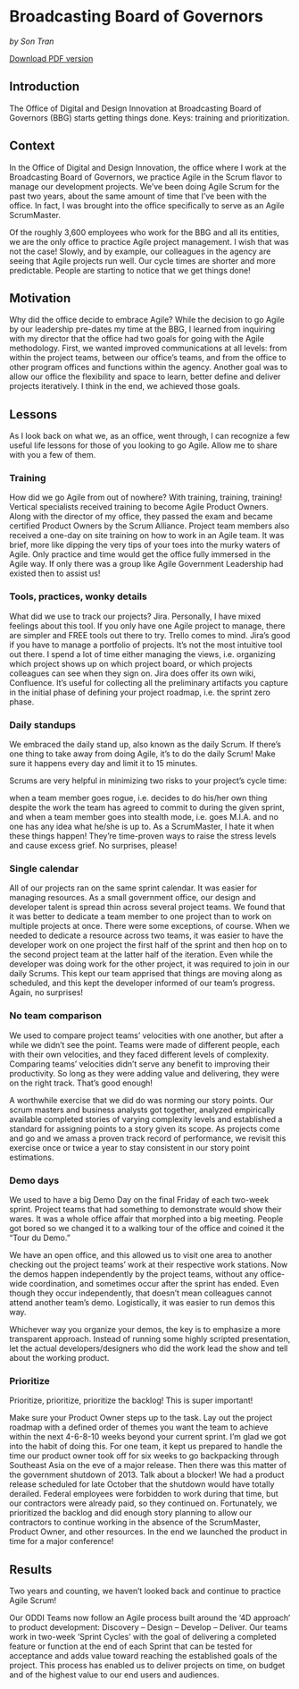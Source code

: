 # Broadcasting Board of Governors

*by Son Tran*

[Download PDF version](http://www.agilegovleaders.org/wp-content/uploads/2015/06/CaseStudyAgileGovernmentandtheBroadcastingBoardofGovernorsOfficeofDigitalDesignInnovation.pdf)

## Introduction

The Office of Digital and Design Innovation at Broadcasting Board of Governors (BBG) starts getting things done. Keys: training and prioritization.

## Context

In the Office of Digital and Design Innovation, the office where I work at the Broadcasting Board of Governors, we practice Agile in the Scrum flavor to manage our development projects. We’ve been doing Agile Scrum for the past two years, about the same amount of time that I’ve been with the office. In fact, I was brought into the office specifically to serve as an Agile ScrumMaster.

Of the roughly 3,600 employees who work for the BBG and all its entities, we are the only office to practice Agile project management. I wish that was not the case! Slowly, and by example, our colleagues in the agency are seeing that Agile projects run well. Our cycle times are shorter and more predictable. People are starting to notice that we get things done!

## Motivation

Why did the office decide to embrace Agile? While the decision to go Agile by our leadership pre-dates my time at the BBG, I learned from inquiring with my director that the office had two goals for going with the Agile methodology. First, we wanted improved communications at all levels: from within the project teams, between our office’s teams, and from the office to other program offices and functions within the agency. Another goal was to allow our office the flexibility and space to learn, better define and deliver projects iteratively. I think in the end, we achieved those goals.

## Lessons

As I look back on what we, as an office, went through, I can recognize a few useful life lessons for those of you looking to go Agile. Allow me to share with you a few of them.

### Training

How did we go Agile from out of nowhere? With training, training, training! Vertical specialists received training to become Agile Product Owners. Along with the director of my office, they passed the exam and became certified Product Owners by the Scrum Alliance. Project team members also received a one-day on site training on how to work in an Agile team. It was brief, more like dipping the very tips of your toes into the murky waters of Agile. Only practice and time would get the office fully immersed in the Agile way. If only there was a group like Agile Government Leadership had existed then to assist us!

### Tools, practices, wonky details

What did we use to track our projects? Jira. Personally, I have mixed feelings about this tool. If you only have one Agile project to manage, there are simpler and FREE tools out there to try. Trello comes to mind. Jira’s good if you have to manage a portfolio of projects. It’s not the most intuitive tool out there. I spend a lot of time either managing the views, i.e. organizing which project shows up on which project board, or which projects colleagues can see when they sign on. Jira does offer its own wiki, Confluence. It’s useful for collecting all the preliminary artifacts you capture in the initial phase of defining your project roadmap, i.e. the sprint zero phase.

### Daily standups

We embraced the daily stand up, also known as the daily Scrum. If there’s one thing to take away from doing Agile, it’s to do the daily Scrum! Make sure it happens every day and limit it to 15 minutes.

Scrums are very helpful in minimizing two risks to your project’s cycle time:

when a team member goes rogue, i.e. decides to do his/her own thing despite the work the team has agreed to commit to during the given sprint, and
when a team member goes into stealth mode, i.e. goes M.I.A. and no one has any idea what he/she is up to.
As a ScrumMaster, I hate it when these things happen! They’re time-proven ways to raise the stress levels and cause excess grief. No surprises, please!

### Single calendar

All of our projects ran on the same sprint calendar. It was easier for managing resources. As a small government office, our design and developer talent is spread thin across several project teams. We found that it was better to dedicate a team member to one project than to work on multiple projects at once. There were some exceptions, of course.  When we needed to dedicate a resource across two teams, it was easier to have the developer work on one project the first half of the sprint and then hop on to the second project team at the latter half of the iteration.  Even while the developer was doing work for the other project, it was required to join in our daily Scrums.  This kept our team apprised that things are moving along as scheduled, and this kept the developer informed of our team’s progress.  Again, no surprises!

### No team comparison

We used to compare project teams’ velocities with one another, but after a while we didn’t see the point. Teams were made of different people, each with their own velocities, and they faced different levels of complexity. Comparing teams’ velocities didn’t serve any benefit to improving their productivity. So long as they were adding value and delivering, they were on the right track. That’s good enough!

A worthwhile exercise that we did do was norming our story points.  Our scrum masters and business analysts got together, analyzed empirically available completed stories of varying complexity levels and established a standard for assigning points to a story given its scope.  As projects come and go and we amass a proven track record of performance, we revisit this exercise once or twice a year to stay consistent in our story point estimations.

### Demo days

We used to have a big Demo Day on the final Friday of each two-week sprint. Project teams that had something to demonstrate would show their wares. It was a whole office affair that morphed into a big meeting. People got bored so we changed it to a walking tour of the office and coined it the “Tour du Demo.”

We have an open office, and this allowed us to visit one area to another checking out the project teams’ work at their respective work stations. Now the demos happen independently by the project teams, without any office-wide coordination, and sometimes occur after the sprint has ended. Even though they occur independently, that doesn’t mean colleagues cannot attend another team’s demo. Logistically, it was easier to run demos this way.

Whichever way you organize your demos, the key is to emphasize a more transparent approach. Instead of running some highly scripted presentation, let the actual developers/designers who did the work lead the show and tell about the working product.

### Prioritize

Prioritize, prioritize, prioritize the backlog! This is super important!

Make sure your Product Owner steps up to the task. Lay out the project roadmap with a defined order of themes you want the team to achieve within the next 4-6-8-10 weeks beyond your current sprint. I’m glad we got into the habit of doing this. For one team, it kept us prepared to handle the time our product owner took off for six weeks to go backpacking through Southeast Asia on the eve of a major release. Then there was this matter of the government shutdown of 2013. Talk about a blocker! We had a product release scheduled for late October that the shutdown would have totally derailed. Federal employees were forbidden to work during that time, but our contractors were already paid, so they continued on. Fortunately, we prioritized the backlog and did enough story planning to allow our contractors to continue working in the absence of the ScrumMaster, Product Owner, and other resources. In the end we launched the product in time for a major conference!

## Results

Two years and counting, we haven’t looked back and continue to practice Agile Scrum!

Our ODDI Teams now follow an Agile process built around the ‘4D approach’ to product development: Discovery – Design – Develop – Deliver. Our teams work in two-week ‘Sprint Cycles’ with the goal of delivering a completed feature or function at the end of each Sprint that can be tested for acceptance and adds value toward reaching the established goals of the project.  This process has enabled us to deliver projects on time, on budget and of the highest value to our end users and audiences.